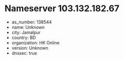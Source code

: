# Nameserver 103.132.182.67

* as_number: 138544
* name: Unknown
* city: Jamalpur
* country: BD
* organization: HK Online
* version: Unknown
* dnssec: true

